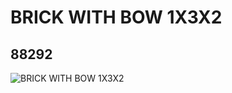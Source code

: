 # BRICK WITH BOW 1X3X2
## 88292
![BRICK WITH BOW 1X3X2](https://lc-www-live-s.legocdn.com/media/bricks/5/2/4568954.jpg)